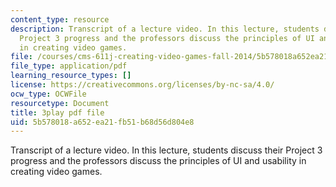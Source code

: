 ```yaml
---
content_type: resource
description: Transcript of a lecture video. In this lecture, students discuss their
  Project 3 progress and the professors discuss the principles of UI and usability
  in creating video games.
file: /courses/cms-611j-creating-video-games-fall-2014/5b578018a652ea21fb51b68d56d804e8_-SHXUwpVgXU.pdf
file_type: application/pdf
learning_resource_types: []
license: https://creativecommons.org/licenses/by-nc-sa/4.0/
ocw_type: OCWFile
resourcetype: Document
title: 3play pdf file
uid: 5b578018-a652-ea21-fb51-b68d56d804e8
---
```

Transcript of a lecture video. In this lecture, students discuss their Project 3 progress and the professors discuss the principles of UI and usability in creating video games.